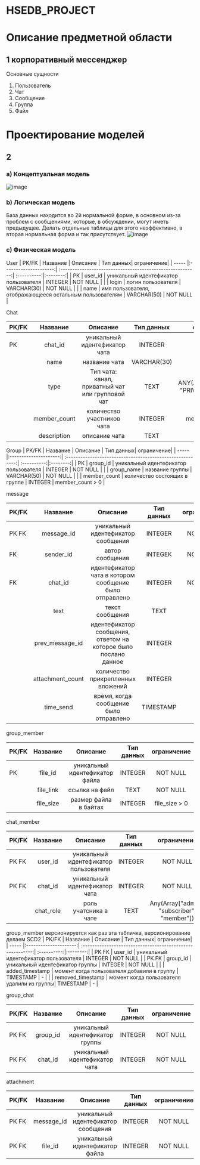 # HSEDB_PROJECT

# Описание предметной области
## 1 корпоративный мессенджер
Основные сущности
1) Пользователь
2) Чат
3) Сообщение
4) Группа
5) Файл
# Проектирование моделей
## 2
### a) Концептуальная модель

![image](https://user-images.githubusercontent.com/54531224/204368472-0bbec43d-e9ec-45f5-b774-fa1411aaa88b.png)

### b) Логическая модель
База данных находится во 2й нормальной форме, в основном из-за проблем с сообщениями, которые, в обсуждении, могут иметь предыдущее. Делать отдельные таблицы для этого неэффективно, а вторая нормальная форма и так присутствует.
![image](https://user-images.githubusercontent.com/54531224/204376682-da75439b-f5ce-4eec-9921-e2eaa9cc1837.png)


### c) Физическая модель
User
| PK/FK | Название                | Описание | Тип данных| ограничение|
| ----- |:---------------------:| :---------------------------------------------------------:| :----------:|:--------:|
| PK    | user_id               | уникальный идентефикатор пользователя                      | INTEGER     | NOT NULL |
|       | login                 | логин пользователя                                         | VARCHAR(30) | NOT NULL |
|       | name                  | имя пользователя, отображающееся остальным пользователям   | VARCHAR(50) | NOT NULL |


Chat

| PK/FK | Название                | Описание | Тип данных| ограничение|
| ----- |:---------------------:| :---------------------------------------------------------:| :----------:|:--------:|
| PK    | chat_id               | уникальный идентефикатор чата                              | INTEGER| NOT NULL |
|       | name                 | название чата                                               | VARCHAR(30) | NOT NULL |
|       | type                  | Тип чата: канал, приватный чат или групповой чат           | TEXT | ANY(Array["CHANNEL", "PRIVATE", "PUBLIC"]) |
|       | member_count          | количество участников чата                                         | INTEGER | member_count > 0 |
|       | description                  | описание чата  | TEXT | - |

Group
| PK/FK | Название                | Описание | Тип данных| ограничение|
| ----- |:---------------------:| :---------------------------------------------------------:| :----------:|:--------:|
| PK    | group_id               | уникальный идентефикатор пользователя                     | INTEGER     | NOT NULL |
|       | group_name                 | название группы                                       | VARCHAR(50) | NOT NULL |
|       | member_count                  | количество состоящих в группе   | INTEGER | member_count > 0 |

message

| PK/FK | Название                | Описание | Тип данных| ограничение|
| ----- |:---------------------:| :---------------------------------------------------------:| :----------:|:--------:|
| PK FK | message_id            | уникальный идентефикатор сообщения                         | INTEGER     | NOT NULL |
| FK    | sender_id             | автор сообщения                                            | INTEGEК     | NOT NULL |
| FK    | chat_id               | идентефикатор чата в котором сообщение было отправлено     | INTEGER     | NOT NULL |
|       | text                  | текст сообщения     | TEXT | - |
|       | prev_message_id       | идентефикатор сообщения, ответом на которое было послано данное | INTEGER | - |
|       | attachment_count      | количество прикрепленных вложений  | INTEGER | - |
|       | time_send             | время, когда сообщение было отправлено | TIMESTAMP | - |

group_member

| PK/FK | Название                | Описание | Тип данных| ограничение|
| ----- |:---------------------:| :---------------------------------------------------------:| :----------:|:--------:|
| PK    | file_id               | уникальный идентефикатор файла        | INTEGER     | NOT NULL |
|       | file_link             | ссылка на файл              | TEXT | NOT NULL |
|       | file_size             | размер файла в байтах       | INTEGER | file_size > 0|

chat_member

| PK/FK | Название                | Описание | Тип данных| ограничение|
| ----- |:---------------------:| :---------------------------------------------------------:| :----------:|:--------:|
| PK FK | user_id               | уникальный идентефикатор пользователя        | INTEGER     | NOT NULL |
| PK FK | chat_id                 | уникальный идентефикатор чата              | INTEGER | NOT NULL |
|       | chat_role | роль учатсника в чате | TEXT | Any(Array["admin", "subscriber", "member"]) |

group_member
версионируется как раз эта табличка, версионирование делаем SCD2
| PK/FK | Название                | Описание | Тип данных| ограничение|
| ----- |:---------------------:| :---------------------------------------------------------:| :----------:|:--------:|
| PK FK | user_id               | уникальный идентефикатор пользователя        | INTEGER     | NOT NULL |
| PK FK | group_id                 | уникальный идентефикатор группы              | INTEGER | NOT NULL |
|       | added_timestamp | момент когда пользователя добавили в группу | TIMESTAMP | - |
|       | removed_timestamp | момент когда пользователя удалили из группы| TIMESTAMP | - |


group_chat

| PK/FK | Название                | Описание | Тип данных| ограничение|
| ----- |:---------------------:| :---------------------------------------------------------:| :----------:|:--------:|
| PK FK | group_id               | уникальный идентефикатор группы        | INTEGER     | NOT NULL |
| PK FK | chat_id                 | уникальный идентефикатор чата              | INTEGER | NOT NULL |


attachment

| PK/FK | Название                | Описание | Тип данных| ограничение|
| ----- |:---------------------:| :---------------------------------------------------------:| :----------:|:--------:|
| PK FK | message_id               | уникальный идентефикатор сообщения        | INTEGER     | NOT NULL |
| PK FK | file_id                 | уникальный идентефикатор файла              | INTEGER | NOT NULL |


